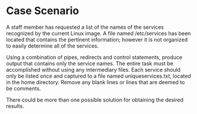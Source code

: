 # Case Scenario
A staff member has requested a list of the names of the services recognized by the current Linux image. A file named /etc/services has been located that contains the pertinent information; however it is not organized to easily determine all of the services.

Using a combination of pipes, redirects and control statements, produce output that contains only the service names. The entire task must be accomplished without using any intermediary files. Each service should only be listed once and captured to a file named uniqueservices.txt, located in the home directory. Remove any blank lines or lines that are deemed to be comments.

There could be more than one possible solution for obtaining the desired results.

